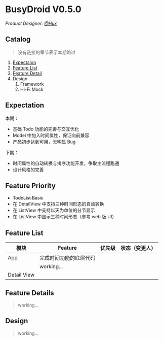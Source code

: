 # BusyDroid V0.5.0

*Product Designer: [@Hux](https://github.com/Huxpro)*

## Catalog

> 没有链接的章节表示本期略过

1. [Expectaion](#expection)
1. [Feature List](#feature-list)
2. [Feature Detail](#feature-detail)
3. Design
	1. Framework
	2. Hi-Fi Mock 
	




## Expectation


本期：

* 基础 Todo 功能的完善与交互优化
* Model 中加入时间属性，保证向前兼容
* 产品初步达到可用，无明显 Bug

下期：

* 时间属性的自动转换与排序功能开发，争取主流程跑通
* 设计风格的完善


## Feature Priority

* ~~TodoList Basic~~
* 在 DetailView 中支持三种时间形态的自动转换
* 在 ListView 中支持以天为单位的分节显示
* 在 ListView 中显示三种时间形态（参考 web 版 UI）



## Feature List


模块          | Feature       | 优先级   | 状态（变更人）
------------ | ------------- | ------------ | ------------
App | 完成时间功能的底层代码  |  | 
	| working...
Detail View |   | 



## Feature Details

> working...

## Design

> working...